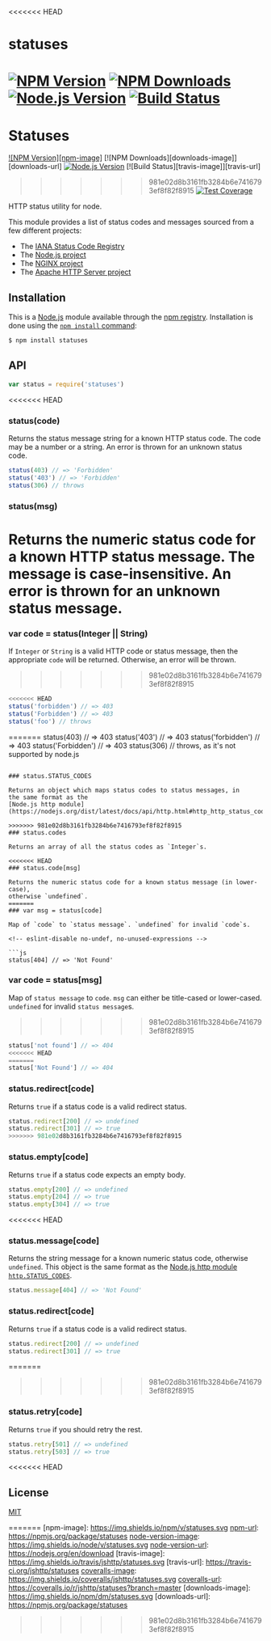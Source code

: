 <<<<<<< HEAD
# statuses

[![NPM Version][npm-version-image]][npm-url]
[![NPM Downloads][npm-downloads-image]][npm-url]
[![Node.js Version][node-version-image]][node-version-url]
[![Build Status][ci-image]][ci-url]
=======
# Statuses

[![NPM Version][npm-image]][npm-url]
[![NPM Downloads][downloads-image]][downloads-url]
[![Node.js Version][node-version-image]][node-version-url]
[![Build Status][travis-image]][travis-url]
>>>>>>> 981e02d8b3161fb3284b6e7416793ef8f82f8915
[![Test Coverage][coveralls-image]][coveralls-url]

HTTP status utility for node.

This module provides a list of status codes and messages sourced from
a few different projects:

  * The [IANA Status Code Registry](https://www.iana.org/assignments/http-status-codes/http-status-codes.xhtml)
  * The [Node.js project](https://nodejs.org/)
  * The [NGINX project](https://www.nginx.com/)
  * The [Apache HTTP Server project](https://httpd.apache.org/)

## Installation

This is a [Node.js](https://nodejs.org/en/) module available through the
[npm registry](https://www.npmjs.com/). Installation is done using the
[`npm install` command](https://docs.npmjs.com/getting-started/installing-npm-packages-locally):

```sh
$ npm install statuses
```

## API

<!-- eslint-disable no-unused-vars -->

```js
var status = require('statuses')
```

<<<<<<< HEAD
### status(code)

Returns the status message string for a known HTTP status code. The code
may be a number or a string. An error is thrown for an unknown status code.

<!-- eslint-disable no-undef -->

```js
status(403) // => 'Forbidden'
status('403') // => 'Forbidden'
status(306) // throws
```

### status(msg)

Returns the numeric status code for a known HTTP status message. The message
is case-insensitive. An error is thrown for an unknown status message.
=======
### var code = status(Integer || String)

If `Integer` or `String` is a valid HTTP code or status message, then the
appropriate `code` will be returned. Otherwise, an error will be thrown.
>>>>>>> 981e02d8b3161fb3284b6e7416793ef8f82f8915

<!-- eslint-disable no-undef -->

```js
<<<<<<< HEAD
status('forbidden') // => 403
status('Forbidden') // => 403
status('foo') // throws
```

=======
status(403) // => 403
status('403') // => 403
status('forbidden') // => 403
status('Forbidden') // => 403
status(306) // throws, as it's not supported by node.js
```

### status.STATUS_CODES

Returns an object which maps status codes to status messages, in
the same format as the
[Node.js http module](https://nodejs.org/dist/latest/docs/api/http.html#http_http_status_codes).

>>>>>>> 981e02d8b3161fb3284b6e7416793ef8f82f8915
### status.codes

Returns an array of all the status codes as `Integer`s.

<<<<<<< HEAD
### status.code[msg]

Returns the numeric status code for a known status message (in lower-case),
otherwise `undefined`.
=======
### var msg = status[code]

Map of `code` to `status message`. `undefined` for invalid `code`s.

<!-- eslint-disable no-undef, no-unused-expressions -->

```js
status[404] // => 'Not Found'
```

### var code = status[msg]

Map of `status message` to `code`. `msg` can either be title-cased or
lower-cased. `undefined` for invalid `status message`s.
>>>>>>> 981e02d8b3161fb3284b6e7416793ef8f82f8915

<!-- eslint-disable no-undef, no-unused-expressions -->

```js
status['not found'] // => 404
<<<<<<< HEAD
=======
status['Not Found'] // => 404
```

### status.redirect[code]

Returns `true` if a status code is a valid redirect status.

<!-- eslint-disable no-undef, no-unused-expressions -->

```js
status.redirect[200] // => undefined
status.redirect[301] // => true
>>>>>>> 981e02d8b3161fb3284b6e7416793ef8f82f8915
```

### status.empty[code]

Returns `true` if a status code expects an empty body.

<!-- eslint-disable no-undef, no-unused-expressions -->

```js
status.empty[200] // => undefined
status.empty[204] // => true
status.empty[304] // => true
```

<<<<<<< HEAD
### status.message[code]

Returns the string message for a known numeric status code, otherwise
`undefined`. This object is the same format as the
[Node.js http module `http.STATUS_CODES`](https://nodejs.org/dist/latest/docs/api/http.html#http_http_status_codes).

<!-- eslint-disable no-undef, no-unused-expressions -->

```js
status.message[404] // => 'Not Found'
```

### status.redirect[code]

Returns `true` if a status code is a valid redirect status.

<!-- eslint-disable no-undef, no-unused-expressions -->

```js
status.redirect[200] // => undefined
status.redirect[301] // => true
```

=======
>>>>>>> 981e02d8b3161fb3284b6e7416793ef8f82f8915
### status.retry[code]

Returns `true` if you should retry the rest.

<!-- eslint-disable no-undef, no-unused-expressions -->

```js
status.retry[501] // => undefined
status.retry[503] // => true
```

<<<<<<< HEAD
## License

[MIT](LICENSE)

[ci-image]: https://badgen.net/github/checks/jshttp/statuses/master?label=ci
[ci-url]: https://github.com/jshttp/statuses/actions?query=workflow%3Aci
[coveralls-image]: https://badgen.net/coveralls/c/github/jshttp/statuses/master
[coveralls-url]: https://coveralls.io/r/jshttp/statuses?branch=master
[node-version-image]: https://badgen.net/npm/node/statuses
[node-version-url]: https://nodejs.org/en/download
[npm-downloads-image]: https://badgen.net/npm/dm/statuses
[npm-url]: https://npmjs.org/package/statuses
[npm-version-image]: https://badgen.net/npm/v/statuses
=======
[npm-image]: https://img.shields.io/npm/v/statuses.svg
[npm-url]: https://npmjs.org/package/statuses
[node-version-image]: https://img.shields.io/node/v/statuses.svg
[node-version-url]: https://nodejs.org/en/download
[travis-image]: https://img.shields.io/travis/jshttp/statuses.svg
[travis-url]: https://travis-ci.org/jshttp/statuses
[coveralls-image]: https://img.shields.io/coveralls/jshttp/statuses.svg
[coveralls-url]: https://coveralls.io/r/jshttp/statuses?branch=master
[downloads-image]: https://img.shields.io/npm/dm/statuses.svg
[downloads-url]: https://npmjs.org/package/statuses
>>>>>>> 981e02d8b3161fb3284b6e7416793ef8f82f8915

